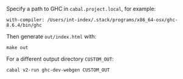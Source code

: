 Specify a path to GHC in `cabal.project.local`, for example:

```
with-compiler: /Users/int-index/.stack/programs/x86_64-osx/ghc-8.6.4/bin/ghc
```

Then generate `out/index.html` with:

```
make out
```

For a different output directory `CUSTOM_OUT`:

```
cabal v2-run ghc-dev-webgen CUSTOM_OUT
```

